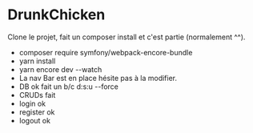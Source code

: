 # DrunkChicken

Clone le projet, fait un composer install et c'est partie (normalement ^^).
- composer require symfony/webpack-encore-bundle
- yarn install
- yarn encore dev --watch
- La nav Bar est en place hésite pas à la modifier.
- DB ok fait un b/c d:s:u --force
- CRUDs fait
- login ok
- register ok
- logout ok
